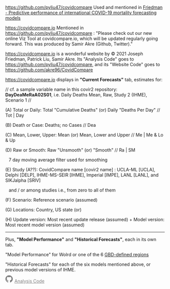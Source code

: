 
https://github.com/pyliu47/covidcompare Used and mentioned in [Friedman - Predictive performance of international COVID-19 mortality forecasting models](https://www.nature.com/articles/s41467-021-22457-w)

https://covidcompare.io Mentioned in https://github.com/pyliu47/covidcompare : "Please check out our new online Viz Tool at covidcompare.io, which will be updated regularly going forward. This was produced by Samir Akre (Github, Twitter)."

https://covidcompare.io is a wonderful website by © 2021 Joseph Friedman, Patrick Liu, Samir Akre. Its "Analysis Code" goes to https://github.com/pyliu47/covidcompare, and its "Website Code" goes to https://github.com/akre96/CovidCompare 

https://covidcompare.io displays in **"Current Forecasts"** tab, estimates for:


// cf. a sample variable name in this covir2 repository: **DayDeaMeRaA02S01**, i.e. Daily Deaths Mean, Raw, Study 2 (IHME), Scenario 1 //


(A) Total or Daily: Total "Cumulative Deaths" (or) Daily "Deaths Per Day"             // Tot | Day 

(B) Death or Case: Deaths; no Cases                                                   // Dea

(C) Mean, Lower, Upper: Mean (or) Mean, Lower and Upper                               // Me | Me & Lo & Up

(D) Raw or Smooth: Raw "Unsmooth" (or) "Smooth"                                       // Ra | SM

   &ensp;  7 day moving average filter used for smoothing
    
(E) Study (A??): CovidCompare name [covir2 name]  : UCLA-ML [UCLA], Delphi [DELP], IHME-MS-SEIR [IHME], Imperial [IMPE], LANL [LANL], and SIKJalpha [SRIV] 
    
   &ensp;  and / or among studies i.e., from zero to all of them

(F) Scenario: Reference scenario (assumed)

(G) Locations: Country, US state (or)

(H) Update version: Most recent update release (assumed) + Model version: Most recent model version (assumed)

****

Plus, **"Model Performance"** and **"Historical Forecasts"**, each in its own tab. 

"Model Performance" for Wolrd or one of the 6 [GBD-defined regions](http://www.healthdata.org/gbd/faq#What%20countries%20are%20in%20each%20region?) 

"Historical Forecasts" for each of the six models mentioned above, or previous model versions of IHME. 

<a href="https://github.com/pyliu47/covidcompare" target="_blank" rel="noreferrer" style="color: gray;"><svg stroke="currentColor" fill="currentColor" stroke-width="0" viewBox="0 0 496 512" font-size="1.5rem" height="1em" width="1em" xmlns="http://www.w3.org/2000/svg" style="margin-right: 5px; margin-top: -5px;"><path d="M165.9 397.4c0 2-2.3 3.6-5.2 3.6-3.3.3-5.6-1.3-5.6-3.6 0-2 2.3-3.6 5.2-3.6 3-.3 5.6 1.3 5.6 3.6zm-31.1-4.5c-.7 2 1.3 4.3 4.3 4.9 2.6 1 5.6 0 6.2-2s-1.3-4.3-4.3-5.2c-2.6-.7-5.5.3-6.2 2.3zm44.2-1.7c-2.9.7-4.9 2.6-4.6 4.9.3 2 2.9 3.3 5.9 2.6 2.9-.7 4.9-2.6 4.6-4.6-.3-1.9-3-3.2-5.9-2.9zM244.8 8C106.1 8 0 113.3 0 252c0 110.9 69.8 205.8 169.5 239.2 12.8 2.3 17.3-5.6 17.3-12.1 0-6.2-.3-40.4-.3-61.4 0 0-70 15-84.7-29.8 0 0-11.4-29.1-27.8-36.6 0 0-22.9-15.7 1.6-15.4 0 0 24.9 2 38.6 25.8 21.9 38.6 58.6 27.5 72.9 20.9 2.3-16 8.8-27.1 16-33.7-55.9-6.2-112.3-14.3-112.3-110.5 0-27.5 7.6-41.3 23.6-58.9-2.6-6.5-11.1-33.3 2.6-67.9 20.9-6.5 69 27 69 27 20-5.6 41.5-8.5 62.8-8.5s42.8 2.9 62.8 8.5c0 0 48.1-33.6 69-27 13.7 34.7 5.2 61.4 2.6 67.9 16 17.7 25.8 31.5 25.8 58.9 0 96.5-58.9 104.2-114.8 110.5 9.2 7.9 17 22.9 17 46.4 0 33.7-.3 75.4-.3 83.6 0 6.5 4.6 14.4 17.3 12.1C428.2 457.8 496 362.9 496 252 496 113.3 383.5 8 244.8 8zM97.2 352.9c-1.3 1-1 3.3.7 5.2 1.6 1.6 3.9 2.3 5.2 1 1.3-1 1-3.3-.7-5.2-1.6-1.6-3.9-2.3-5.2-1zm-10.8-8.1c-.7 1.3.3 2.9 2.3 3.9 1.6 1 3.6.7 4.3-.7.7-1.3-.3-2.9-2.3-3.9-2-.6-3.6-.3-4.3.7zm32.4 35.6c-1.6 1.3-1 4.3 1.3 6.2 2.3 2.3 5.2 2.6 6.5 1 1.3-1.3.7-4.3-1.3-6.2-2.2-2.3-5.2-2.6-6.5-1zm-11.4-14.7c-1.6 1-1.6 3.6 0 5.9 1.6 2.3 4.3 3.3 5.6 2.3 1.6-1.3 1.6-3.9 0-6.2-1.4-2.3-4-3.3-5.6-2z"></path></svg>Analysis Code</a>




